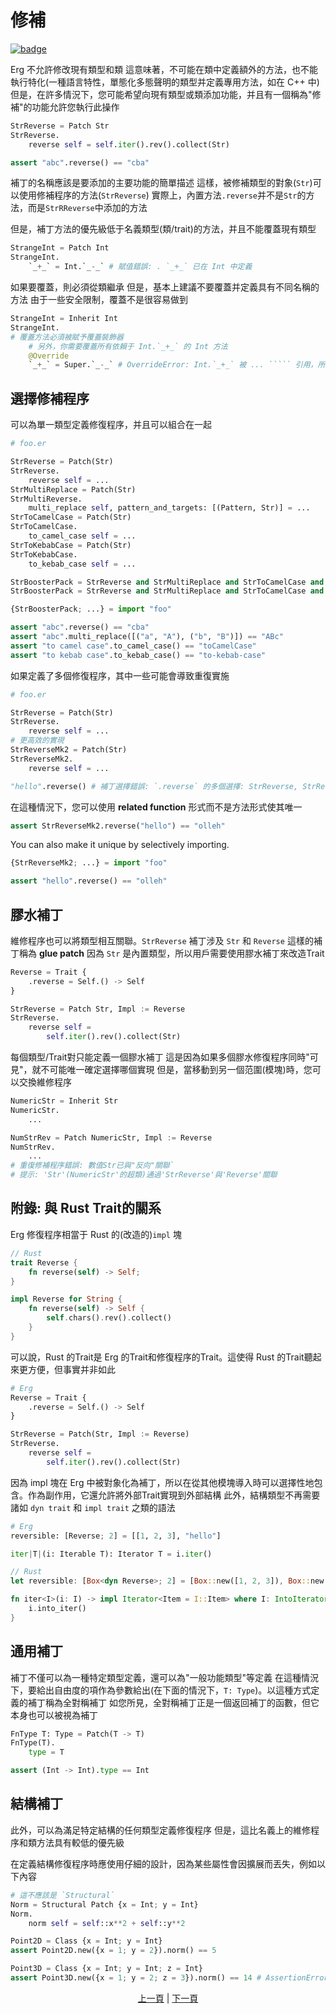 # 修補

[![badge](https://img.shields.io/endpoint.svg?url=https%3A%2F%2Fgezf7g7pd5.execute-api.ap-northeast-1.amazonaws.com%2Fdefault%2Fsource_up_to_date%3Fowner%3Derg-lang%26repos%3Derg%26ref%3Dmain%26path%3Ddoc/EN/syntax/type/07_patch.md%26commit_hash%3D51de3c9d5a9074241f55c043b9951b384836b258)](https://gezf7g7pd5.execute-api.ap-northeast-1.amazonaws.com/default/source_up_to_date?owner=erg-lang&repos=erg&ref=main&path=doc/EN/syntax/type/07_patch.md&commit_hash=51de3c9d5a9074241f55c043b9951b384836b258)

Erg 不允許修改現有類型和類
這意味著，不可能在類中定義額外的方法，也不能執行特化(一種語言特性，單態化多態聲明的類型并定義專用方法，如在 C++ 中)
但是，在許多情況下，您可能希望向現有類型或類添加功能，并且有一個稱為"修補"的功能允許您執行此操作

```python
StrReverse = Patch Str
StrReverse.
    reverse self = self.iter().rev().collect(Str)

assert "abc".reverse() == "cba"
```

補丁的名稱應該是要添加的主要功能的簡單描述
這樣，被修補類型的對象(`Str`)可以使用修補程序的方法(`StrReverse`)
實際上，內置方法`.reverse`并不是`Str`的方法，而是`StrRReverse`中添加的方法

但是，補丁方法的優先級低于名義類型(類/trait)的方法，并且不能覆蓋現有類型

```python
StrangeInt = Patch Int
StrangeInt.
    `_+_` = Int.`_-_` # 賦值錯誤: . `_+_` 已在 Int 中定義
```

如果要覆蓋，則必須從類繼承
但是，基本上建議不要覆蓋并定義具有不同名稱的方法
由于一些安全限制，覆蓋不是很容易做到

```python
StrangeInt = Inherit Int
StrangeInt.
# 覆蓋方法必須被賦予覆蓋裝飾器
    # 另外，你需要覆蓋所有依賴于 Int.`_+_` 的 Int 方法
    @Override
    `_+_` = Super.`_-_` # OverrideError: Int.`_+_` 被 ... ````` 引用，所以這些方法也必須被覆蓋
```

## 選擇修補程序

可以為單一類型定義修復程序，并且可以組合在一起

```python
# foo.er

StrReverse = Patch(Str)
StrReverse.
    reverse self = ...
StrMultiReplace = Patch(Str)
StrMultiReverse.
    multi_replace self, pattern_and_targets: [(Pattern, Str)] = ...
StrToCamelCase = Patch(Str)
StrToCamelCase.
    to_camel_case self = ...
StrToKebabCase = Patch(Str)
StrToKebabCase.
    to_kebab_case self = ...

StrBoosterPack = StrReverse and StrMultiReplace and StrToCamelCase and StrToKebabCase
StrBoosterPack = StrReverse and StrMultiReplace and StrToCamelCase and StrToKebabCase
```

```python
{StrBoosterPack; ...} = import "foo"

assert "abc".reverse() == "cba"
assert "abc".multi_replace([("a", "A"), ("b", "B")]) == "ABc"
assert "to camel case".to_camel_case() == "toCamelCase"
assert "to kebab case".to_kebab_case() == "to-kebab-case"
```

如果定義了多個修復程序，其中一些可能會導致重復實施

```python
# foo.er

StrReverse = Patch(Str)
StrReverse.
    reverse self = ...
# 更高效的實現
StrReverseMk2 = Patch(Str)
StrReverseMk2.
    reverse self = ...

"hello".reverse() # 補丁選擇錯誤: `.reverse` 的多個選擇: StrReverse, StrReverseMk2
```

在這種情況下，您可以使用 __related function__ 形式而不是方法形式使其唯一

```python
assert StrReverseMk2.reverse("hello") == "olleh"
```

You can also make it unique by selectively importing.

```python
{StrReverseMk2; ...} = import "foo"

assert "hello".reverse() == "olleh"
```

## 膠水補丁

維修程序也可以將類型相互關聯。`StrReverse` 補丁涉及 `Str` 和 `Reverse`
這樣的補丁稱為 __glue patch__
因為 `Str` 是內置類型，所以用戶需要使用膠水補丁來改造Trait

```python
Reverse = Trait {
    .reverse = Self.() -> Self
}

StrReverse = Patch Str, Impl := Reverse
StrReverse.
    reverse self =
        self.iter().rev().collect(Str)
```

每個類型/Trait對只能定義一個膠水補丁
這是因為如果多個膠水修復程序同時"可見"，就不可能唯一確定選擇哪個實現
但是，當移動到另一個范圍(模塊)時，您可以交換維修程序

```python
NumericStr = Inherit Str
NumericStr.
    ...

NumStrRev = Patch NumericStr, Impl := Reverse
NumStrRev.
    ...
# 重復修補程序錯誤: 數值Str已與"反向"關聯`
# 提示: 'Str'(NumericStr'的超類)通過'StrReverse'與'Reverse'關聯
```

## 附錄: 與 Rust Trait的關系

Erg 修復程序相當于 Rust 的(改造的)`impl` 塊

```rust
// Rust
trait Reverse {
    fn reverse(self) -> Self;
}

impl Reverse for String {
    fn reverse(self) -> Self {
        self.chars().rev().collect()
    }
}
```

可以說，Rust 的Trait是 Erg 的Trait和修復程序的Trait。這使得 Rust 的Trait聽起來更方便，但事實并非如此

```python
# Erg
Reverse = Trait {
    .reverse = Self.() -> Self
}

StrReverse = Patch(Str, Impl := Reverse)
StrReverse.
    reverse self =
        self.iter().rev().collect(Str)
```

因為 impl 塊在 Erg 中被對象化為補丁，所以在從其他模塊導入時可以選擇性地包含。作為副作用，它還允許將外部Trait實現到外部結構
此外，結構類型不再需要諸如 `dyn trait` 和 `impl trait` 之類的語法

```python
# Erg
reversible: [Reverse; 2] = [[1, 2, 3], "hello"]

iter|T|(i: Iterable T): Iterator T = i.iter()
```

```rust
// Rust
let reversible: [Box<dyn Reverse>; 2] = [Box::new([1, 2, 3]), Box::new("hello")];

fn iter<I>(i: I) -> impl Iterator<Item = I::Item> where I: IntoIterator {
    i.into_iter()
}
```

## 通用補丁

補丁不僅可以為一種特定類型定義，還可以為"一般功能類型"等定義
在這種情況下，要給出自由度的項作為參數給出(在下面的情況下，`T: Type`)。以這種方式定義的補丁稱為全對稱補丁
如您所見，全對稱補丁正是一個返回補丁的函數，但它本身也可以被視為補丁

```python
FnType T: Type = Patch(T -> T)
FnType(T).
    type = T

assert (Int -> Int).type == Int
```

## 結構補丁

此外，可以為滿足特定結構的任何類型定義修復程序
但是，這比名義上的維修程序和類方法具有較低的優先級

在定義結構修復程序時應使用仔細的設計，因為某些屬性會因擴展而丟失，例如以下內容

```python
# 這不應該是 `Structural`
Norm = Structural Patch {x = Int; y = Int}
Norm.
    norm self = self::x**2 + self::y**2

Point2D = Class {x = Int; y = Int}
assert Point2D.new({x = 1; y = 2}).norm() == 5

Point3D = Class {x = Int; y = Int; z = Int}
assert Point3D.new({x = 1; y = 2; z = 3}).norm() == 14 # AssertionError:
```

<p align='center'>
    <a href='./06_nst_vs_sst.md'>上一頁</a> | <a href='./08_value.md'>下一頁</a>
</p>
